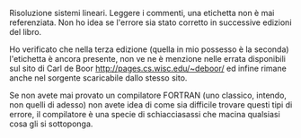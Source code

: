 Risoluzione sistemi lineari. Leggere i commenti, una etichetta non è mai referenziata.
Non ho idea se l'errore sia stato corretto in successive edizioni del libro.

Ho verificato che nella terza edizione (quella in mio possesso è la seconda) l'etichetta è
ancora presente, non ve ne è menzione nelle errata disponibili sul sito di Carl de Boor
http://pages.cs.wisc.edu/~deboor/
ed infine rimane anche nel sorgente scaricabile dallo stesso sito.

Se non avete mai provato un compilatore FORTRAN (uno classico, intendo, non quelli di adesso)
non avete idea di come sia difficile trovare questi tipi di errore, il compilatore è una
specie di schiacciasassi che macina qualsiasi cosa gli si sottoponga.
